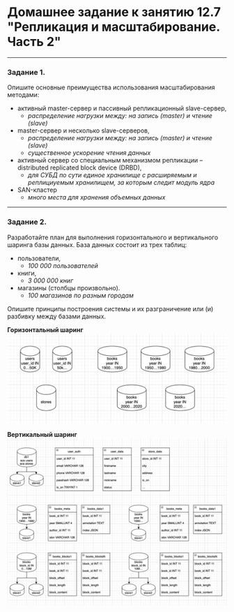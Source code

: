 # Домашнее задание к занятию 12.7 "Репликация и масштабирование. Часть 2"

---

### Задание 1.

Опишите основные преимущества использования масштабирования методами:

- активный master-сервер и пассивный репликационный slave-сервер, 
  - *распределение нагрузки между: на запись (master) и чтение (slave)*
- master-сервер и несколько slave-серверов, 
  - *распределение нагрузки между: на запись (master) и чтение (slave)*
  - *существенное ускорение чтения данных*
- активный сервер со специальным механизмом репликации – distributed replicated block device (DRBD), 
  - *для СУБД по сути единое хранилище с расширяемым и реплициуемым хранилищем, за которым следит модуль ядра*
- SAN-кластер
  - *много места для хранения объемных данных*

---

### Задание 2.


Разработайте план для выполнения горизонтального и вертикального шаринга базы данных. База данных состоит из трех таблиц: 

- пользователи, 
  - *100 000 пользователей*
- книги, 
  - *3 000 000 книг*
- магазины (столбцы произвольно). 
  - *100 магазинов по разным городам*

Опишите принципы построения системы и их разграничение или (и) разбивку между базами данных.

**Горизонтальный шаринг**
![task2 screen1](https://github.com/paive-media/dz12/blob/main/12-7/shema_horiz.png "Схема горизонтальная")

**Вертикальный шаринг**
![task2 screen2](https://github.com/paive-media/dz12/blob/main/12-7/shema_vertik.png "Схема вертикальная")
